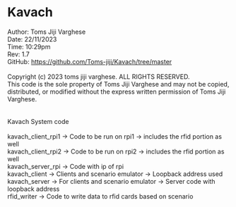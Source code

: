 # Kavach
Author: Toms Jiji Varghese                                                                 <br>
Date: 22/11/2023                                                                           <br>
Time: 10:29pm                                                                              <br>
Rev: 1.7                                                                                   <br>
GitHub: https://github.com/Toms-jiji/Kavach/tree/master                                    <br>
                                                                                           <br>
Copyright (c) 2023 toms jiji varghese. ALL RIGHTS RESERVED.                                <br>
This code is the sole property of Toms Jiji Varghese and may not be copied, distributed, or modified without the express written permission of Toms Jiji Varghese.                  <br>
<br>
<br>
Kavach System code<br>
<br>
kavach_client_rpi1  -> Code to be run on rpi1 -> includes the rfid portion as well<br>
kavach_client_rpi2 -> Code to be run on rpi2 -> includes the rfid portion as well<br>
kavach_server_rpi  -> Code with ip of rpi<br>
kavach_client      -> Clients and scenario emulator -> Loopback address used<br>
kavach_server      -> For clients and scenario emulator -> Server code with loopback address <br>
rfid_writer        -> Code to write data to rfid cards based on scenario<br>